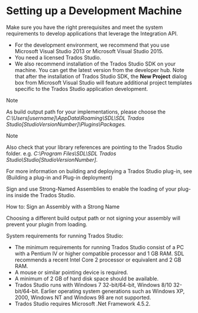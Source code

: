 Setting up a Development Machine
=====

Make sure you have the right prerequisites and meet the system requirements to develop applications that leverage the Integration API.

* For the development environment, we recommend that you use Microsoft Visual Studio 2013 or Microsoft Visual Studio 2015.
* You need a licensed Trados Studio.
* We also recommend installation of the Trados Studio SDK on your machine. You can get the latest version from the developer hub. Note that after the installation of Trados Studio SDK, the **New Project** dialog box from Microsoft Visual Studio will feature additional project templates specific to the Trados Studio application development.

> [!NOTE]
> As build output path for your implementations, please choose the *C:\Users\[username]\AppData\Roaming\SDL\SDL Trados Studio\[StudioVersionNumber]\Plugins\Packages.*

> [!NOTE]
>Also check that your library references are pointing to the Trados Studio folder. e.g. *C:\Program Files\SDL\SDL Trados Studio\Studio[StudioVersionNumber]*.

For more information on building and deploying a Trados Studio plug-in, see (Building a plug-in and Plug-in deployment)

Sign and use Strong-Named Assemblies to enable the loading of your plug-ins inside the Trados Studio.

How to: Sign an Assembly with a Strong Name

Choosing a different build output path or not signing your assembly will prevent your plugin from loading.

System requirements for running Trados Studio:

* The minimum requirements for running Trados Studio consist of a PC with a Pentium IV or higher compatible processor and 1 GB RAM. SDL recommends a recent Intel Core 2 processor or equivalent and 2 GB RAM.
* A mouse or similar pointing device is required.
* A minimum of 2 GB of hard disk space should be available.
* Trados Studio runs with Windows 7 32-bit/64-bit, Windows 8/10 32-bit/64-bit. Earlier operating system generations such as Windows XP, 2000, Windows NT and Windows 98 are not supported.
* Trados Studio requires Microsoft .Net Framework 4.5.2.
